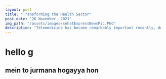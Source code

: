 ```yaml
---
layout: post
title: "Transforming the Health Sector"
post_date: "26 November, 2021"
img_path: "/assets/images/sehatExpressNewsPic.PNG"
description: "Telemedicine has become remarkably important recently, due to the increased development and deployment of digital technologies. During the COVID-19 pandemic, necessary social distancing, lack of effective treatments has made telemedicine an interactive and safest system between doctors and patients who are uninfected and infected. [...]"
---
```


# hello g

## mein to jurmana hogayya hon
